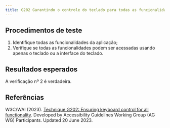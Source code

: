 ```yaml
---
title: G202 Garantindo o controle do teclado para todas as funcionalidades
---
```


## Procedimentos de teste

1. Identifique todas as funcionalidades da aplicação;
2. Verifique se todas as funcionalidades podem ser acessadas usando apenas o teclado ou a interface do teclado.

## Resultados esperados
A verificação nº 2 é verdadeira.

## Referências

W3C/WAI (2023). [Technique G202: Ensuring keyboard control for all functionality](https://www.w3.org/WAI/WCAG21/Techniques/general/G202). Developed by Accessibility Guidelines Working Group (AG WG) Participants. Updated 20 June 2023.